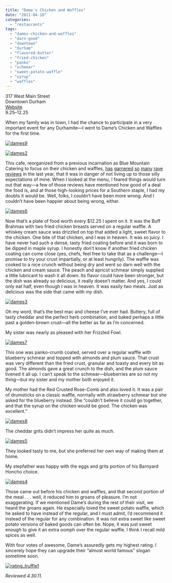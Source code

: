```yaml
---
title: "Dame's Chicken and Waffles"
date: "2011-04-18"
categories:
  - "restaurants"
tags:
  - "dames-chicken-and-waffles"
  - "darn-good"
  - "downtown"
  - "durham"
  - "flavored-butter"
  - "fried-chicken"
  - "panko"
  - "schmear"
  - "sweet-potato-waffle"
  - "syrup"
  - "waffles"
---
```


317 West Main Street\
Downtown Durham\
[Website](http://dameschickenwaffles.com/index.htm)\
$9.25–$12.25

When my family was in town, I had the chance to participate in a very important event for any Durhamite—I went to Dame’s Chicken and Waffles for the first time.




<div class="caption">

[![](http://s3.amazonaws.com/thegourmez-wpmedia/2011/04/dames9.jpg "dames9")](http://s3.amazonaws.com/thegourmez-wpmedia/2011/04/dames9.jpg)</div>


[![](http://s3.amazonaws.com/thegourmez-wpmedia/2011/04/dames2.jpg "dames2")](http://s3.amazonaws.com/thegourmez-wpmedia/2011/04/dames2.jpg)

This cafe, reorganized from a previous incarnation as Blue Mountain Catering to focus on their chicken and waffles, [has](http://demandy.com/dames/) [garnered](http://joeeats.com/2010/12/23/dames-chicken-and-waffles/) [so](http://carpedurham.com/2010/11/11/dames-chicken-and-waffles/) [many](http://girlswithguts.blogspot.com/2010/10/southern-power-couple.html) [rave](http://bullcityfood.blogspot.com/2010/11/dames-chicken-and-waffles-review-from.html) [reviews](http://masalawala.wordpress.com/2010/11/09/dames-chicken-and-waffles-durham/) in the last year, that it was in danger of not living up to those silly expectations of mine. When I looked at the menu, I feared things would turn out that way—a few of those reviews have mentioned how good of a deal the food is, and at those high-looking prices for a Southern staple, I had my doubts it would be. Well, folks, I couldn’t have been more wrong. And I couldn’t have been happier about being wrong, either.

[![](http://s3.amazonaws.com/thegourmez-wpmedia/2011/04/dames6.jpg "dames6")](http://s3.amazonaws.com/thegourmez-wpmedia/2011/04/dames6.jpg)

Now that’s a plate of food worth every $12.25 I spent on it. It was the Buff Brahmas with two fried chicken breasts served on a regular waffle. A whiskey cream sauce was drizzled on top that added a light, sweet flavor to the chicken. One bite of that chicken, and I was in heaven. It was so juicy. I have never had such a dense, tasty fried coating before and it was born to be dipped in maple syrup. I honestly don’t know if another fried chicken coating can come close (yes, chefs, feel free to take that as a challenge—I promise to try your crust impartially, or at least hungrily). The waffle was cooked to a nice crunch without being dry and went so darn well with the chicken and cream sauce. The peach and apricot schmear simply supplied a little lubricant to wash it all down. Its flavor could have been stronger, but the dish was already so delicious, it really doesn’t matter. And yes, I could only eat half, even though I was in heaven. It was easily two meals. Just as delicious was the side that came with my dish.

[![](http://s3.amazonaws.com/thegourmez-wpmedia/2011/04/dames3.jpg "dames3")](http://s3.amazonaws.com/thegourmez-wpmedia/2011/04/dames3.jpg)

Oh my word, that’s the best mac and cheese I’ve ever had. Buttery, full of tasty cheddar and the perfect herb combination, and baked perhaps a little past a golden-brown crust—all the better as far as I’m concerned.

My sister was nearly as pleased with her Frizzled Fowl.

[![](http://s3.amazonaws.com/thegourmez-wpmedia/2011/04/dames7.jpg "dames7")](http://s3.amazonaws.com/thegourmez-wpmedia/2011/04/dames7.jpg)

This one was panko-crumb coated, served over a regular waffle with blueberry schmear and topped with almonds and plum sauce. That crust was very different than the fried crust, granular and toasty and every bit as good. The almonds gave a great crunch to the dish, and the plum sauce livened it all up. I can’t speak to the schmear—blueberries are so not my thing—but my sister and my mother both enjoyed it.

My mother had the Red Crusted Rose-Comb and also loved it. It was a pair of drumsticks on a classic waffle, normally with strawberry schmear but she asked for the blueberry instead. She “couldn't believe it could go together, and that the syrup on the chicken would be good. The chicken was excellent.”

[![](http://s3.amazonaws.com/thegourmez-wpmedia/2011/04/dames8.jpg "dames8")](http://s3.amazonaws.com/thegourmez-wpmedia/2011/04/dames8.jpg)

The cheddar grits didn’t impress her quite as much.

[![](http://s3.amazonaws.com/thegourmez-wpmedia/2011/04/dames5.jpg "dames5")](http://s3.amazonaws.com/thegourmez-wpmedia/2011/04/dames5.jpg)

They looked tasty to me, but she preferred her own way of making them at home.

My stepfather was happy with the eggs and grits portion of his Barnyard Honcho choice.

[![](http://s3.amazonaws.com/thegourmez-wpmedia/2011/04/dames4.jpg "dames4")](http://s3.amazonaws.com/thegourmez-wpmedia/2011/04/dames4.jpg)

Those came out before his chicken and waffles, and that second portion of the meal . . . well, it reduced him to groans of pleasure. I’m not exaggerating. If we mentioned Dame’s during the rest of their visit, we heard the groans again. He especially loved the sweet potato waffle, which he asked to have instead of the regular, and I must admit, I’d recommend it instead of the regular for any combination. It was not extra sweet like sweet potato versions of baked goods can often be. Nope, it was just sweet enough to give it an extra oomph over the regular waffle. I think I recall mild spices as well.

With four votes of awesome, Dame’s assuredly gets my highest rating. I sincerely hope they can upgrade their “almost world famous” slogan sometime soon.

[![](http://s3.amazonaws.com/thegourmez-wpmedia/2009/02/rating_truffle1.gif "rating_truffle1")](http://s3.amazonaws.com/thegourmez-wpmedia/2009/02/rating_truffle1.gif)

_Reviewed 4.30.11._
